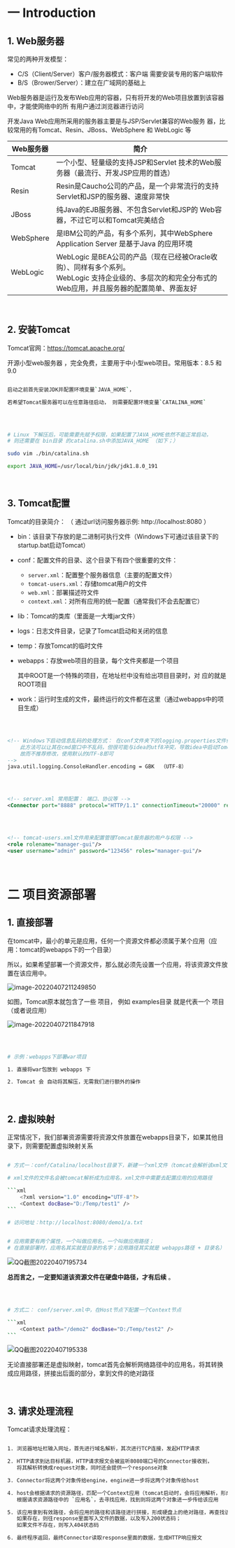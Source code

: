 # 一 Introduction

## 1. Web服务器

常见的两种开发模型：

- C/S（Client/Server）客户/服务器模式：客户端 需要安装专⽤的客户端软件
- B/S（Brower/Server）：建立在广域网的基础上

Web服务器是运⾏及发布Web应⽤的容器，只有将开发的Web项⽬放置到该容器中，才能使⽹络中的所 有⽤户通过浏览器进⾏访问

开发Java Web应⽤所采⽤的服务器主要是与JSP/Servlet兼容的Web服务 器，⽐较常⽤的有Tomcat、Resin、JBoss、WebSphere 和 WebLogic 等

| Web服务器 | 简介                                                         |
| --------- | ------------------------------------------------------------ |
| Tomcat    | ⼀个⼩型、轻量级的⽀持JSP和Servlet 技术的Web服务器（最流⾏、开发JSP应⽤的⾸选） |
| Resin     | Resin是Caucho公司的产品，是⼀个⾮常流⾏的⽀持Servlet和JSP的服务器、速度⾮常快 |
| JBoss     | 纯Java的EJB服务器、不包含Servlet和JSP的 Web容器，不过它可以和Tomcat完美结合 |
| WebSphere | 是IBM公司的产品，有多个系列，其中WebSphere Application Server 是基于Java 的应⽤环境 |
| WebLogic  | WebLogic 是BEA公司的产品（现在已经被Oracle收购）、同样有多个系列。<br />WebLogic ⽀持企业级的、多层次的和完全分布式的Web应⽤，并且服务器的配置简单、界⾯友好 |

<br/>



## 2. 安装Tomcat

Tomcat官网：https://tomcat.apache.org/ 

开源⼩型web服务器 ，完全免费，主要⽤于中⼩型web项⽬。常用版本：8.5 和 9.0

```bash

启动之前首先安装JDK并配置环境变量`JAVA_HOME`，

若希望Tomcat服务器可以在任意路径启动， 则需要配置环境变量`CATALINA_HOME` 

```

<br>

```bash

# Linux 下解压后，可能需要先赋予权限，如果配置了JAVA_HOME依然不能正常启动，
# 则还需要在 bin目录 的catalina.sh中添加JAVA_HOME （如下；）

sudo vim ./bin/catalina.sh

export JAVA_HOME=/usr/local/bin/jdk/jdk1.8.0_191

```



<br/>



## 3. Tomcat配置

Tomcat的⽬录简介： （ 通过url访问服务器示例: http://localhost:8080 ）

- bin：该⽬录下存放的是⼆进制可执⾏⽂件（Windows下可通过该目录下的startup.bat启动Tomcat）

- conf：配置文件的⽬录、这个⽬录下有四个很重要的⽂件：

  - `server.xml`：配置整个服务器信息（主要的配置文件）
  - `tomcat-users.xml`：存储tomcat⽤户的⽂件
  - `web.xml`：部署描述符⽂件
  - `context.xml`：对所有应⽤的统⼀配置（通常我们不会去配置它）

- lib：Tomcat的类库（⾥⾯是⼀⼤堆jar⽂件）

- logs：⽇志⽂件目录，记录了Tomcat启动和关闭的信息

- temp：存放Tomcat的临时⽂件

- webapps：存放web项⽬的⽬录，每个⽂件夹都是⼀个项⽬

  其中ROOT是⼀个特殊的项⽬，在地址栏中没有给出项⽬⽬录时，对 应的就是ROOT项⽬

- work：运⾏时⽣成的⽂件，最终运⾏的⽂件都在这⾥（通过webapps中的项⽬⽣成）

<br/>

```xml

<!-- Windows下启动信息乱码的处理方式： 在conf文件夹下的logging.properties文件修改如下语句： 
	此方法可以让其在cmd窗口中不乱码，但很可能与idea的utf8冲突，导致idea中启动Tomcat乱码...
	故而不推荐修改，使用默认的UTF-8即可
-->
java.util.logging.ConsoleHandler.encoding = GBK  （UTF-8）

```

<br/>

```xml

<!-- server.xml 常用配置： 端口、协议等 -->
<Connector port="8888" protocol="HTTP/1.1" connectionTimeout="20000" redirectPort="8443" />

```

<br/>

```xml

<!-- tomcat-users.xml文件用来配置管理Tomcat服务器的用户与权限 -->
<role rolename="manager-gui"/> 
<user username="admin" password="123456" roles="manager-gui"/>

```



<br/>



# 二 项目资源部署

## 1. 直接部署

在tomcat中，最小的单元是应用，任何一个资源文件都必须属于某个应用（应用：tomcat的webapps下的一个目录）

所以，如果希望部署一个资源文件，那么就必须先设置一个应用，将该资源文件放置在该应用中。

![image-20220407211249850](vx_images\image-20220407211249850.png)

如图，Tomcat原本就包含了一些 项目， 例如 examples目录 就是代表一个 项目（或者说应用）

![image-20220407211847918](vx_images\image-20220407211847918.png)

<br>

```bash

# 示例：webapps下部署war项目

1. 直接将war包放到 webapps 下

2. Tomcat 会 自动将其解压，无需我们进行额外的操作

```



<br>



## 2. 虚拟映射

正常情况下，我们部署资源需要将资源文件放置在webapps目录下，如果其他目录下，则需要配置虚拟映射关系

~~~bash

# 方式一：conf/Catalina/localhost目录下，新建一个xml文件（tomcat会解析该xml文件，形成一个应用）

# xml文件的文件名会被tomcat解析成为应用名，xml文件中需要去配置应用的应用路径

```xml
    <?xml version="1.0" encoding="UTF-8"?>
    <Context docBase="D:/Temp/test1" />
```

# 访问地址：http://localhost:8080/demo1/a.txt


# 应用需要有两个属性，一个叫做应用名，一个叫做应用路径；
# 在直接部署时，应用名其实就是目录的名字；应用路径其实就是 webapps路径 + 目录名）

~~~

![QQ截图20220407195734](vx_images\QQ截图20220407195734-16493383899362.png)



**总而言之，一定要知道该资源文件在硬盘中路径，才有后续** 。 



<br/>



~~~bash

# 方式二： conf/server.xml中，在Host节点下配置一个Context节点

```xml
	<Context path="/demo2" docBase="D:/Temp/test2" />
```
~~~

![QQ截图20220407195338](vx_images\QQ截图20220407195338-16493383807361.png)



无论直接部署还是虚拟映射，tomcat首先会解析网络路径中的应用名，将其转换成应用路径，拼接出后面的部分，拿到文件的绝对路径



<br>



## 3. 请求处理流程

Tomcat请求处理流程：

```bash

1. 浏览器地址栏输入网址，首先进行域名解析，其次进行TCP连接，发起HTTP请求

2. HTTP请求到达目标机器，HTTP请求报文会被监听8080端口号的Connector接收到，
   将其解析转换成request对象，同时还会提供一个response对象

3. Connector将这两个对象传给engine，engine进一步将这两个对象传给host

4. host会根据请求的资源路径，匹配一个Context应用（tomcat启动时，会将应用解析，形成映射关系），
   根据请求资源路径中的 `应用名`，去寻找应用，找到则将这两个对象进一步传给该应用

5. 该应用拿到有效路径，会将应用的路径和该路径进行拼接，形成硬盘上的绝对路径，再查找该文件是否存在，
   如果存在，则往response里面写入文件的数据，以及写入200状态码；
   如果文件不存在，则写入404状态码

6. 最终程序返回，最终Connector读取response里面的数据，生成HTTP响应报文

```















